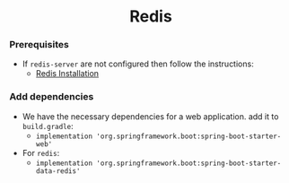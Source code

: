 <div align="center">
    <h1>Redis</h1>
</div>

### Prerequisites
- If `redis-server` are not configured then follow the instructions:
    * [Redis Installation](https://github.com/NazranKhondokar/continuousLearning/blob/main/redis/README.md)

### Add dependencies
- We have the necessary dependencies for a web application. add it to `build.gradle`:
  * `implementation 'org.springframework.boot:spring-boot-starter-web'`
- For `redis`:
  * `implementation 'org.springframework.boot:spring-boot-starter-data-redis'`


